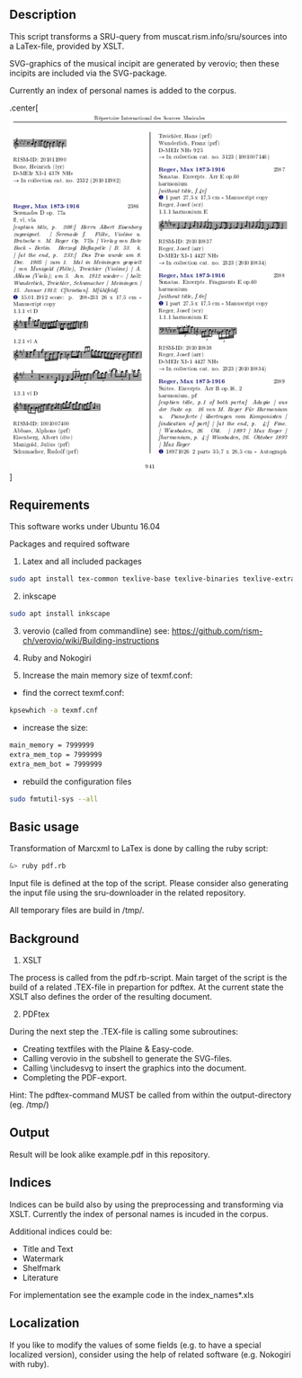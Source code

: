 Description
-----------
This script transforms a SRU-query from muscat.rism.info/sru/sources into a LaTex-file, provided by XSLT.

SVG-graphics of the musical incipit are generated by verovio; then these incipits are included via the SVG-package.

Currently an index of personal names is added to the corpus.

.center[![Example](example.png?raw=true "Example page")]


Requirements
-------------
This software works under Ubuntu 16.04

Packages and required software

1. Latex and all included packages
```bash
sudo apt install tex-common texlive-base texlive-binaries texlive-extra-utils texlive-font-utils texlive-fonts-recommended texlive-generic-recommended texlive-latex-base texlive-latex-extra texlive-latex-recommended texlive-pictures texlive-pstricks
```
2. inkscape
```bash
sudo apt install inkscape 
```
3. verovio (called from commandline)
see: https://github.com/rism-ch/verovio/wiki/Building-instructions

4. Ruby and Nokogiri

5. Increase the main memory size of texmf.conf:
* find the correct texmf.conf: 
```bash
kpsewhich -a texmf.cnf
```
* increase the size:
```latex
main_memory = 7999999
extra_mem_top = 7999999
extra_mem_bot = 7999999
```
* rebuild the configuration files
```bash
sudo fmtutil-sys --all
```

Basic usage
-----------

Transformation of Marcxml to LaTex is done by calling the ruby script:
```bash
&> ruby pdf.rb
```
Input file is defined at the top of the script. Please consider also generating the input file using the sru-downloader in the related repository.

All temporary files are build in /tmp/.

Background
-----------

1. XSLT

The process is called from the pdf.rb-script. Main target of the script is the build of a related .TEX-file in prepartion for pdftex. At the current state the XSLT also defines the order of the resulting document.

2. PDFtex

During the next step the .TEX-file is calling some subroutines:
* Creating textfiles with the Plaine & Easy-code.
* Calling verovio in the subshell to generate the SVG-files.
* Calling \includesvg to insert the graphics into the document.
* Completing the PDF-export.

Hint: The pdftex-command MUST be called from within the output-directory (eg. /tmp/)

Output
------
Result will be look alike example.pdf in this repository.

Indices
-------
Indices can be build also by using the preprocessing and transforming via XSLT. Currently the index of personal names is incuded in the corpus.

Additional indices could be:
* Title and Text
* Watermark
* Shelfmark
* Literature

For implementation see the example code in the index_names*.xls

Localization
--------------

If you like to modify the values of some fields (e.g. to have a special localized version), consider using the help of related software (e.g. Nokogiri with ruby).


